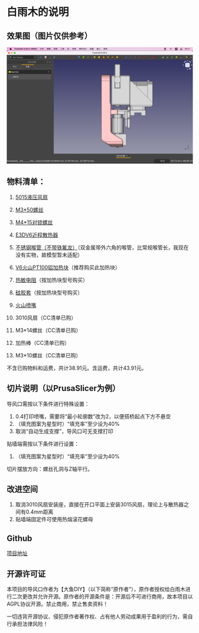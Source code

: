 # 白雨木的说明

## 效果图（图片仅供参考）
![截屏](文档/ReadmeImage/截屏2023-04-11%2006.21.48.png)

## 物料清单：
1. [5015液压风扇](https://item.taobao.com/item.htm?spm=a1z09.2.0.0.4e562e8dwG9V3d&id=654878833029&_u=b3u8db4m4d76)
2. [M3*50螺丝](https://detail.tmall.com/item.htm?_u=b3u8db4mfd2b&id=636577427255&spm=a1z09.2.0.0.4e562e8dwG9V3d)
3. [M4*15对锁螺丝](https://detail.tmall.com/item.htm?abbucket=17&id=542579355142&rn=b1f8dcb49373614946ef8d340aa26ef4&skuId=4600478305836&spm=a1z10.3-b.w4011-14789405706.78.235c37badoaNdj)
4. [E3DV6近程散热器](https://item.taobao.com/item.htm?spm=a1z10.3-c-s.w4002-17331600343.22.254e3e69IKgMQ4&id=559984859809)
5. [不锈钢喉管（不带铁氟龙）](https://item.taobao.com/item.htm?spm=a1z2k.11010449.931864.2.235f509dbea3QO&scm=1007.13982.82927.0&id=559690409325&last_time=1681276617)（双金属带外六角的喉管，比常规喉管长，我现在没有实物，故模型暂未适配）
6. [V6火山PT100铝加热块](https://item.taobao.com/item.htm?spm=a1z10.3-c-s.w4002-17331600343.29.c8e43e69NdG7as&id=680651648360)（推荐购买此加热块）
7. [热敏电阻](https://item.taobao.com/item.htm?spm=a1z10.3-c-s.w4002-17331600343.50.40003e6958S0JV&id=575202356478)（按加热块型号购买）
8. [硅胶套](https://item.taobao.com/item.htm?spm=a1z10.3-c-s.w4002-17331600343.19.c8e43e69uqzWFz&id=633630275262)（按加热块型号购买）
9. [火山喷嘴](https://item.taobao.com/item.htm?spm=a1z10.3-c-s.w4002-17331600343.38.436d3e69l3Q1HW&id=691269644652)

10. 3010风扇（CC清单已购）
11. M3*14螺丝（CC清单已购）
12. 加热棒（CC清单已购）
13. M3*10螺丝（CC清单已购）

不含已购物料和运费，共计38.91元。含运费，共计43.91元。

## 切片说明（以PrusaSlicer为例）
导风口需按以下条件进行特殊设置：
1. 0.4打印喷嘴，需要将“最小轮廓数”改为2，以便搭桥起点下方不悬空
2. （填充图案为星型时）“填充率”至少设为40%
3. 取消“自动生成支撑”，导风口可无支撑打印

贴墙端需按以下条件进行设置：
1. （填充图案为星型时）“填充率”至少设为40%

切片摆放方向：螺丝孔洞与Z轴平行。

## 改进空间
1. 取消3010风扇安装座，直接在开口平面上安装3015风扇，理论上与散热器之间有0.4mm距离
2. 贴墙端固定件可使用热熔滚花螺母

## Github
[项目地址](https://github.com/Byvm815/DayuCC-V6Volcano-5015)

## 开源许可证
本项目的导风口作者为【大鱼DIY】（以下简称“原作者”），原作者授权给白雨木进行二次更改并允许开源。原作者的开源条件是：开源后不可进行商用，故本项目以AGPL协议开源。禁止商用，禁止售卖资料！

一切违背开源协议、侵犯原作者著作权、占有他人劳动成果用于盈利的行为，需自行承担法律风险！